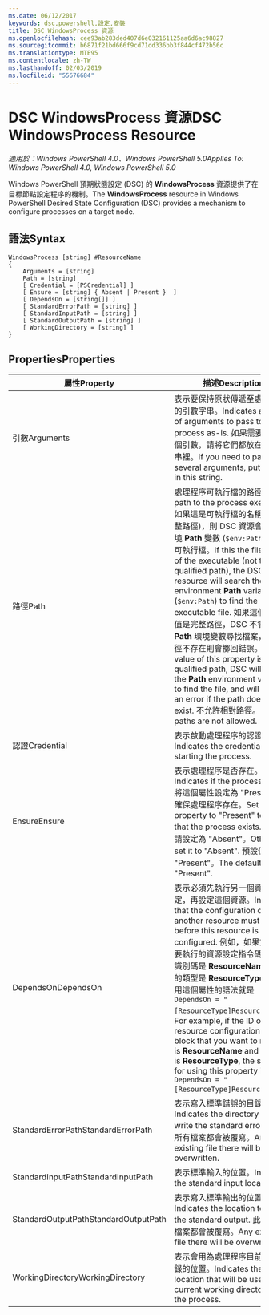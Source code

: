 ```yaml
---
ms.date: 06/12/2017
keywords: dsc,powershell,設定,安裝
title: DSC WindowsProcess 資源
ms.openlocfilehash: cee93ab283ded407d6e032161125aa6d6ac98827
ms.sourcegitcommit: b6871f21bd666f9cd71dd336bb3f844cf472b56c
ms.translationtype: MTE95
ms.contentlocale: zh-TW
ms.lasthandoff: 02/03/2019
ms.locfileid: "55676684"
---
```

# <a name="dsc-windowsprocess-resource"></a><span data-ttu-id="4c167-103">DSC WindowsProcess 資源</span><span class="sxs-lookup"><span data-stu-id="4c167-103">DSC WindowsProcess Resource</span></span>

<span data-ttu-id="4c167-104">_適用於：Windows PowerShell 4.0、Windows PowerShell 5.0_</span><span class="sxs-lookup"><span data-stu-id="4c167-104">_Applies To: Windows PowerShell 4.0, Windows PowerShell 5.0_</span></span>

<span data-ttu-id="4c167-105">Windows PowerShell 預期狀態設定 (DSC) 的 **WindowsProcess** 資源提供了在目標節點設定程序的機制。</span><span class="sxs-lookup"><span data-stu-id="4c167-105">The **WindowsProcess** resource in Windows PowerShell Desired State Configuration (DSC) provides a mechanism to configure processes on a target node.</span></span>

## <a name="syntax"></a><span data-ttu-id="4c167-106">語法</span><span class="sxs-lookup"><span data-stu-id="4c167-106">Syntax</span></span>

```
WindowsProcess [string] #ResourceName
{
    Arguments = [string]
    Path = [string]
    [ Credential = [PSCredential] ]
    [ Ensure = [string] { Absent | Present }  ]
    [ DependsOn = [string[]] ]
    [ StandardErrorPath = [string] ]
    [ StandardInputPath = [string] ]
    [ StandardOutputPath = [string] ]
    [ WorkingDirectory = [string] ]
}
```

## <a name="properties"></a><span data-ttu-id="4c167-107">Properties</span><span class="sxs-lookup"><span data-stu-id="4c167-107">Properties</span></span>

| <span data-ttu-id="4c167-108">屬性</span><span class="sxs-lookup"><span data-stu-id="4c167-108">Property</span></span> | <span data-ttu-id="4c167-109">描述</span><span class="sxs-lookup"><span data-stu-id="4c167-109">Description</span></span> |
| --- | --- |
| <span data-ttu-id="4c167-110">引數</span><span class="sxs-lookup"><span data-stu-id="4c167-110">Arguments</span></span>| <span data-ttu-id="4c167-111">表示要保持原狀傳遞至處理程序的引數字串。</span><span class="sxs-lookup"><span data-stu-id="4c167-111">Indicates a string of arguments to pass to the process as-is.</span></span> <span data-ttu-id="4c167-112">如果需要傳遞數個引數，請將它們都放在這個字串裡。</span><span class="sxs-lookup"><span data-stu-id="4c167-112">If you need to pass several arguments, put them all in this string.</span></span>|
| <span data-ttu-id="4c167-113">路徑</span><span class="sxs-lookup"><span data-stu-id="4c167-113">Path</span></span>| <span data-ttu-id="4c167-114">處理程序可執行檔的路徑。</span><span class="sxs-lookup"><span data-stu-id="4c167-114">The path to the process executable.</span></span> <span data-ttu-id="4c167-115">如果這是可執行檔的名稱 (不是完整路徑)，則 DSC 資源會搜尋環境 **Path** 變數 (`$env:Path`) 來尋找可執行檔。</span><span class="sxs-lookup"><span data-stu-id="4c167-115">If this the file name of the executable (not the fully qualified path), the DSC resource will search the environment **Path** variable (`$env:Path`) to find the executable file.</span></span> <span data-ttu-id="4c167-116">如果這個屬性的值是完整路徑，DSC 不會使用 **Path** 環境變數尋找檔案，但若路徑不存在則會擲回錯誤。</span><span class="sxs-lookup"><span data-stu-id="4c167-116">If the value of this property is a fully qualified path, DSC will not use the **Path** environment variable to find the file, and will throw an error if the path does not exist.</span></span> <span data-ttu-id="4c167-117">不允許相對路徑。</span><span class="sxs-lookup"><span data-stu-id="4c167-117">Relative paths are not allowed.</span></span>|
| <span data-ttu-id="4c167-118">認證</span><span class="sxs-lookup"><span data-stu-id="4c167-118">Credential</span></span>| <span data-ttu-id="4c167-119">表示啟動處理程序的認證。</span><span class="sxs-lookup"><span data-stu-id="4c167-119">Indicates the credentials for starting the process.</span></span>|
| <span data-ttu-id="4c167-120">Ensure</span><span class="sxs-lookup"><span data-stu-id="4c167-120">Ensure</span></span>| <span data-ttu-id="4c167-121">表示處理程序是否存在。</span><span class="sxs-lookup"><span data-stu-id="4c167-121">Indicates if the process exists.</span></span> <span data-ttu-id="4c167-122">將這個屬性設定為 "Present" 以確保處理程序存在。</span><span class="sxs-lookup"><span data-stu-id="4c167-122">Set this property to "Present" to ensure that the process exists.</span></span> <span data-ttu-id="4c167-123">否則，請設定為 "Absent"。</span><span class="sxs-lookup"><span data-stu-id="4c167-123">Otherwise, set it to "Absent".</span></span> <span data-ttu-id="4c167-124">預設值是 "Present"。</span><span class="sxs-lookup"><span data-stu-id="4c167-124">The default is "Present".</span></span>|
| <span data-ttu-id="4c167-125">DependsOn</span><span class="sxs-lookup"><span data-stu-id="4c167-125">DependsOn</span></span> | <span data-ttu-id="4c167-126">表示必須先執行另一個資源的設定，再設定這個資源。</span><span class="sxs-lookup"><span data-stu-id="4c167-126">Indicates that the configuration of another resource must run before this resource is configured.</span></span> <span data-ttu-id="4c167-127">例如，如果第一個想要執行的資源設定指令碼區塊的識別碼是 **ResourceName**，而它的類型是 **ResourceType**，則使用這個屬性的語法就是 `DependsOn = "[ResourceType]ResourceName"`。</span><span class="sxs-lookup"><span data-stu-id="4c167-127">For example, if the ID of the resource configuration script block that you want to run first is **ResourceName** and its type is **ResourceType**, the syntax for using this property is `DependsOn = "[ResourceType]ResourceName"` .</span></span>|
| <span data-ttu-id="4c167-128">StandardErrorPath</span><span class="sxs-lookup"><span data-stu-id="4c167-128">StandardErrorPath</span></span>| <span data-ttu-id="4c167-129">表示寫入標準錯誤的目錄路徑。</span><span class="sxs-lookup"><span data-stu-id="4c167-129">Indicates the directory path to write the standard error.</span></span> <span data-ttu-id="4c167-130">此處的所有檔案都會被覆寫。</span><span class="sxs-lookup"><span data-stu-id="4c167-130">Any existing file there will be overwritten.</span></span>|
| <span data-ttu-id="4c167-131">StandardInputPath</span><span class="sxs-lookup"><span data-stu-id="4c167-131">StandardInputPath</span></span>| <span data-ttu-id="4c167-132">表示標準輸入的位置。</span><span class="sxs-lookup"><span data-stu-id="4c167-132">Indicates the standard input location.</span></span>|
| <span data-ttu-id="4c167-133">StandardOutputPath</span><span class="sxs-lookup"><span data-stu-id="4c167-133">StandardOutputPath</span></span>| <span data-ttu-id="4c167-134">表示寫入標準輸出的位置。</span><span class="sxs-lookup"><span data-stu-id="4c167-134">Indicates the location to write the standard output.</span></span> <span data-ttu-id="4c167-135">此處的所有檔案都會被覆寫。</span><span class="sxs-lookup"><span data-stu-id="4c167-135">Any existing file there will be overwritten.</span></span>|
| <span data-ttu-id="4c167-136">WorkingDirectory</span><span class="sxs-lookup"><span data-stu-id="4c167-136">WorkingDirectory</span></span>| <span data-ttu-id="4c167-137">表示會用為處理程序目前工作目錄的位置。</span><span class="sxs-lookup"><span data-stu-id="4c167-137">Indicates the location that will be used as the current working directory for the process.</span></span>|